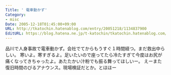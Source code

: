 ```yaml
---
Title: ' 電車動かず'
Category:
- misc
Date: 2005-12-18T01:45:00+09:00
URL: http://tkatochin.hatenablog.com/entry/20051218/1134837900
EditURL: https://blog.hatena.ne.jp/t-katochin/tkatochin.hatenablog.com/atom/entry/6653586347154756196
---
```



品川で人身事故で電車動かず。会社でてからもうすぐ１時間経つ。まだ救出中らしい。
寒いよ。寒すぎるよ。足いたいので座ってたら冷たすぎて今度はお尻が痛くなってきちゃったよ。あたたかい汁粉でも振る舞ってほしいー。
えーまた復旧時間のびるアナウンス。現場検証だとか。とほほー

